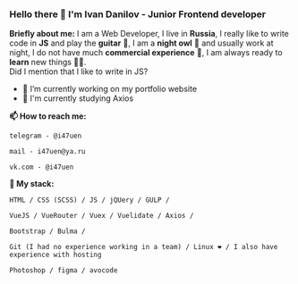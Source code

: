 ### Hello there 👋 I'm Ivan Danilov - Junior Frontend developer
**Briefly about me:** I am a Web Developer, I live in __Russia__, I really like to write code in __JS__ and play the __guitar__ 🎸, I am a __night owl__ 🦉 and usually work at night, I do not have much __commercial experience__ 💼, I am always ready to __learn__ new things 🏃‍♂️. <br/>
Did I mention that I like to write in JS?


- 🔭 I’m currently working on my portfolio website
- 🌱 I'm currently studying Axios

**📫 How to reach me:** 
```
telegram - @i47uen
```
```
mail - i47uen@ya.ru
```
```
vk.com - @i47uen
```

**👊 My stack:**
```
HTML / CSS (SCSS) / JS / jQUery / GULP /
```
```
VueJS / VueRouter / Vuex / Vuelidate / Axios / 
```
```
Bootstrap / Bulma /
```
```
Git (I had no experience working in a team) / Linux ❤️ / I also have experience with hosting
```
```
Photoshop / figma / avocode
```

